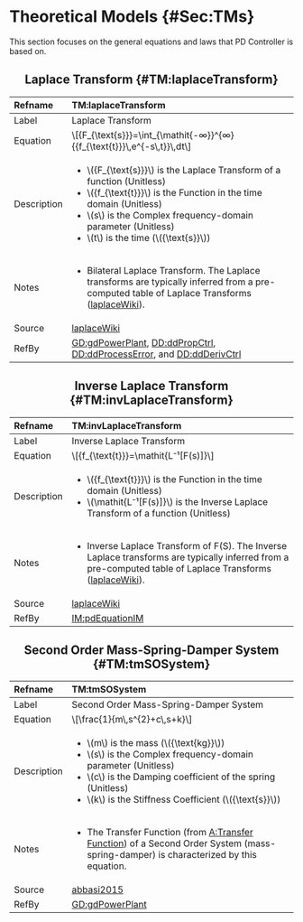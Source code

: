 # Theoretical Models {#Sec:TMs}

This section focuses on the general equations and laws that PD Controller is based on.

<div align="center">

## Laplace Transform {#TM:laplaceTransform}

</div>

|Refname    |TM:laplaceTransform                                                                                                                                                                                                                                                                      |
|:----------|:----------------------------------------------------------------------------------------------------------------------------------------------------------------------------------------------------------------------------------------------------------------------------------------|
|Label      |Laplace Transform                                                                                                                                                                                                                                                                        |
|Equation   |\\[{F\_{\text{s}}}=\int\_{\mathit{-∞}}^{∞}{{f\_{\text{t}}}\\,e^{-s\\,t}}\\,dt\\]                                                                                                                                                                                                         |
|Description|<ul><li>\\({F\_{\text{s}}}\\) is the Laplace Transform of a function (Unitless)</li><li>\\({f\_{\text{t}}}\\) is the Function in the time domain (Unitless)</li><li>\\(s\\) is the Complex frequency-domain parameter (Unitless)</li><li>\\(t\\) is the time (\\({\text{s}}\\))</li></ul>|
|Notes      |<ul><li>Bilateral Laplace Transform. The Laplace transforms are typically inferred from a pre-computed table of Laplace Transforms ([laplaceWiki](./SecReferences.md#laplaceWiki)).</li></ul>                                                                                            |
|Source     |[laplaceWiki](./SecReferences.md#laplaceWiki)                                                                                                                                                                                                                                            |
|RefBy      |[GD:gdPowerPlant](./SecGDs.md#GD:gdPowerPlant), [DD:ddPropCtrl](./SecDDs.md#DD:ddPropCtrl), [DD:ddProcessError](./SecDDs.md#DD:ddProcessError), and [DD:ddDerivCtrl](./SecDDs.md#DD:ddDerivCtrl)                                                                                         |

<div align="center">

## Inverse Laplace Transform {#TM:invLaplaceTransform}

</div>

|Refname    |TM:invLaplaceTransform                                                                                                                                                                                     |
|:----------|:----------------------------------------------------------------------------------------------------------------------------------------------------------------------------------------------------------|
|Label      |Inverse Laplace Transform                                                                                                                                                                                  |
|Equation   |\\[{f\_{\text{t}}}=\mathit{L⁻¹[F(s)]}\\]                                                                                                                                                                   |
|Description|<ul><li>\\({f\_{\text{t}}}\\) is the Function in the time domain (Unitless)</li><li>\\(\mathit{L⁻¹[F(s)]}\\) is the Inverse Laplace Transform of a function (Unitless)</li></ul>                           |
|Notes      |<ul><li>Inverse Laplace Transform of F(S). The Inverse Laplace transforms are typically inferred from a pre-computed table of Laplace Transforms ([laplaceWiki](./SecReferences.md#laplaceWiki)).</li></ul>|
|Source     |[laplaceWiki](./SecReferences.md#laplaceWiki)                                                                                                                                                              |
|RefBy      |[IM:pdEquationIM](./SecIMs.md#IM:pdEquationIM)                                                                                                                                                             |

<div align="center">

## Second Order Mass-Spring-Damper System {#TM:tmSOSystem}

</div>

|Refname    |TM:tmSOSystem                                                                                                                                                                                                                                                     |
|:----------|:-----------------------------------------------------------------------------------------------------------------------------------------------------------------------------------------------------------------------------------------------------------------|
|Label      |Second Order Mass-Spring-Damper System                                                                                                                                                                                                                            |
|Equation   |\\[\frac{1}{m\\,s^{2}+c\\,s+k}\\]                                                                                                                                                                                                                                 |
|Description|<ul><li>\\(m\\) is the mass (\\({\text{kg}}\\))</li><li>\\(s\\) is the Complex frequency-domain parameter (Unitless)</li><li>\\(c\\) is the Damping coefficient of the spring (Unitless)</li><li>\\(k\\) is the Stiffness Coefficient (\\({\text{s}}\\))</li></ul>|
|Notes      |<ul><li>The Transfer Function (from [A:Transfer Function](./SecAssumps.md#pwrPlantTxFnx)) of a Second Order System (mass-spring-damper) is characterized by this equation.</li></ul>                                                                              |
|Source     |[abbasi2015](./SecReferences.md#abbasi2015)                                                                                                                                                                                                                       |
|RefBy      |[GD:gdPowerPlant](./SecGDs.md#GD:gdPowerPlant)                                                                                                                                                                                                                    |
